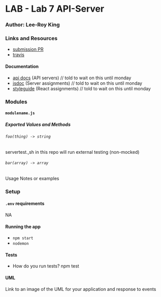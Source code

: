 # LAB - Lab 7 API-Server


### Author: Lee-Roy King

### Links and Resources
* [submission PR](http://xyz.com)
* [travis](http://xyz.com)

#### Documentation
* [api docs](http://xyz.com) (API servers)  // told to wait on this until monday
* [jsdoc](http://xyz.com) (Server assignments) // told to wait on this until monday
* [styleguide](http://xyz.com) (React assignments) // told to wait on this until monday

### Modules
#### `modulename.js`
##### Exported Values and Methods

###### `foo(thing) -> string`
servertest.,sh in this repo will run external testing (non-mocked)
###### `bar(array) -> array`
Usage Notes or examples

### Setup
#### `.env` requirements
NA

#### Running the app
* `npm start`
* `nodemon`
  
#### Tests
* How do you run tests? npm test


#### UML
Link to an image of the UML for your application and response to events

